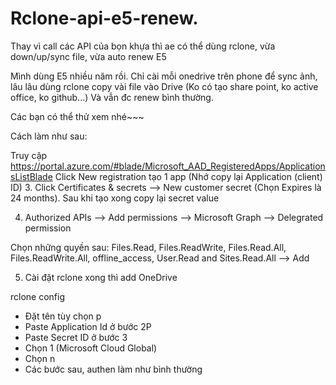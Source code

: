 # Rclone-api-e5-renew.
Thay vì call các API của bọn khựa thì ae có thể dùng rclone, vừa down/up/sync file, vừa auto renew E5

Mình dùng E5 nhiều năm rồi. Chỉ cài mỗi onedrive trên phone để sync ảnh, lâu lâu dùng rclone copy vài file vào Drive (Ko có tạo share point, ko active office, ko github...) Và vẫn đc renew bình thường.

Các bạn có thể thử xem nhé~~~

Cách làm như sau:

Truy cập https://portal.azure.com/#blade/Microsoft_AAD_RegisteredApps/ApplicationsListBlade
 Click New registration tạo 1 app (Nhớ copy lại Application (client) ID)
3. Click Certificates & secrets --> New customer secret (Chọn Expires là 24 months). Sau khi tạo xong copy lại secret value

 

4. Authorized APIs --> Add permissions --> Microsoft Graph --> Delegrated permission

 Chọn những quyền sau: Files.Read, Files.ReadWrite, Files.Read.All, Files.ReadWrite.All, offline_access, User.Read and Sites.Read.All --> Add

 

5. Cài đặt rclone xong thì add OneDrive

rclone config

* Đặt tên tùy chọn p
* Paste Application Id ở bước 2P
* Paste Secret ID ở bước 3
* Chọn 1 (Microsoft Cloud Global)
* Chọn n
* Các bước sau, authen làm như bình thường
